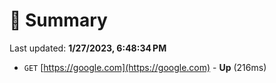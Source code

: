 # 📖 Summary
Last updated: **1/27/2023, 6:48:34 PM**

- `GET` [https://google.com](https://google.com) - **Up** (216ms)

